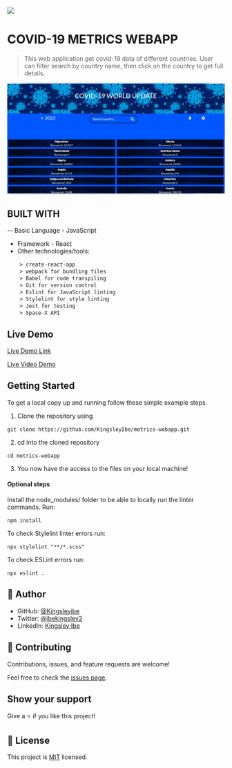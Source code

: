 ![](https://img.shields.io/badge/Microverse-blueviolet)

# COVID-19 METRICS WEBAPP

>This web application get covid-19 data of different countries. User can filter search by country name, then click on the country to get full details.

![Screenshot](/src/images/screenShot.jpeg)

## BUILT WITH

-- Basic Language - JavaScript 
- Framework - React
- Other technologies/tools: 

``` create-react-app
    > create-react-app
    > webpack for bundling files
    > Babel for code transpiling
    > Git for version control
    > Eslint for JavaScript linting
    > Stylelint for style linting
    > Jest for testing
    > Space-X API
 ```

## Live Demo

[Live Demo Link](https://kingsleyibe.github.io/metrics-webapp/)

[Live Video Demo](https://www.loom.com/share/2fa09b1b58c7473f9faa4594fc6edcb6)

## Getting Started

To get a local copy up and running follow these simple example steps.

1. Clone the repository using

```
git clone https://github.com/KingsleyIbe/metrics-webapp.git
```

2. cd into the cloned repository

```
cd metrics-webapp
```

3. You now have the access to the files on your local machine!

#### Optional steps

Install the node_modules/ folder to be able to locally run the linter commands. Run:

```
npm install
```


To check Stylelint linter errors run:

```
npx stylelint "**/*.scss"
```

To check ESLint errors run:

```
npx eslint .
```

## 👤 **Author**

- GitHub: [@Kingsleyibe](https://github.com/kingsleyibe)
- Twitter: [@ibekingsley2](https://twitter.com/ibekingsley2)
- LinkedIn: [Kingsley Ibe](https://www.linkedin.com/in/kingsley-ibe-5669a5134/)

## 🤝 Contributing

Contributions, issues, and feature requests are welcome!

Feel free to check the [issues page](https://github.com/KingsleyIbe/metrics-webapp/issues).

## Show your support

Give a ⭐️ if you like this project!

## 📝 License

This project is [MIT](./MIT.md) licensed.
